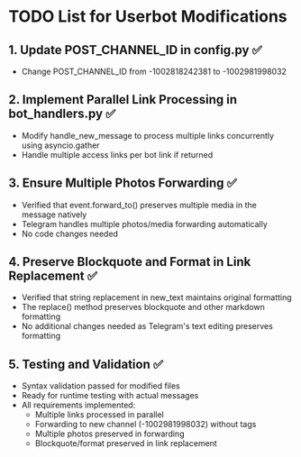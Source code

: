 # TODO List for Userbot Modifications

## 1. Update POST_CHANNEL_ID in config.py ✅
- Change POST_CHANNEL_ID from -1002818242381 to -1002981998032

## 2. Implement Parallel Link Processing in bot_handlers.py ✅
- Modify handle_new_message to process multiple links concurrently using asyncio.gather
- Handle multiple access links per bot link if returned

## 3. Ensure Multiple Photos Forwarding ✅
- Verified that event.forward_to() preserves multiple media in the message natively
- Telegram handles multiple photos/media forwarding automatically
- No code changes needed

## 4. Preserve Blockquote and Format in Link Replacement ✅
- Verified that string replacement in new_text maintains original formatting
- The replace() method preserves blockquote and other markdown formatting
- No additional changes needed as Telegram's text editing preserves formatting

## 5. Testing and Validation ✅
- Syntax validation passed for modified files
- Ready for runtime testing with actual messages
- All requirements implemented:
  - Multiple links processed in parallel
  - Forwarding to new channel (-1002981998032) without tags
  - Multiple photos preserved in forwarding
  - Blockquote/format preserved in link replacement
